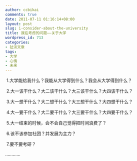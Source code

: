 ```yaml
---
author: ccbikai
comments: true
date: 2011-07-11 01:16:14+08:00
layout: post
slug: i-consider-about-the-university
title: 我在考虑的问题——关于大学
wordpress_id: 713
categories:
- 扯淡文章
tags:
- 大学
- 心情
- 未来
---
```


 1.大学能给我什么？我能从大学得到什么？我会从大学得到什么？




 2.大一该干什么？大二该干什么？大三该干什么？大四该干什么？




 3.大一想干什么？大二想干什么？大三想干什么？大四想干什么？




 4.大一要干什么？大二要干什么？大三要干什么？大四要干什么？




 5.大一结束的时候，会不会自己觉得把时间浪费了？




 6.该不该参加社团？并发展为主力？




 7.要不要考研？




…………

